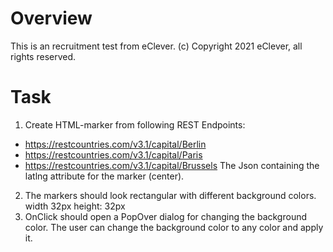 # Overview
This is an recruitment test from eClever.
(c) Copyright 2021 eClever, all rights reserved.

# Task
1. Create HTML-marker from following REST Endpoints:
- https://restcountries.com/v3.1/capital/Berlin
- https://restcountries.com/v3.1/capital/Paris
- https://restcountries.com/v3.1/capital/Brussels
The Json containing the latlng attribute for the marker (center).
2. The markers should look rectangular with different background colors. width 32px height: 32px
3. OnClick should open a PopOver  dialog for changing the background color. The user can change the background color to any color and apply it.